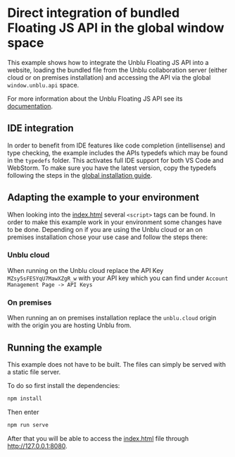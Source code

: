 # Direct integration of bundled Floating JS API in the global window space

This example shows how to integrate the Unblu Floating JS API into a website, loading the bundled file from the Unblu collaboration server (either cloud or on premises installation) and accessing the API via the global `window.unblu.api` space.

For more information about the Unblu Floating JS API see its [documentation](https://www.unblu.com/en/docs/latest/reference/unblu-visitor-js-api/).

## IDE integration

In order to benefit from IDE features like code completion (intellisense) and type checking, the example includes the APIs typedefs which may be found in the `typedefs` folder. This activates full IDE support for both VS Code and WebStorm.
To make sure you have the latest version, copy the typedefs following the steps in the [global installation guide](https://www.unblu.com/en/docs/latest/reference/unblu-visitor-js-api/#global-scope).

## Adapting the example to your environment
When looking into the [index.html](./index.html) several `<script>` tags can be found.
In order to make this example work in your environment some changes have to be done.
Depending on if you are using the Unblu cloud or an on premises installation chose your use case and follow the steps there:

### Unblu cloud
When running on the Unblu cloud replace the API Key `MZsy5sFESYqU7MawXZgR_w` with your API key which you can find under `Account Management Page -> API Keys`

### On premises
When running an on premises installation replace the `unblu.cloud` origin with the origin you are hosting Unblu from.

## Running the example
This example does not have to be built.
The files can simply be served with a static file server.

To do so first install the dependencies:
```bash
npm install
```
Then enter
```bash
npm run serve
```
After that you will be able to access the [index.html](./index.html) file through http://127.0.0.1:8080.
